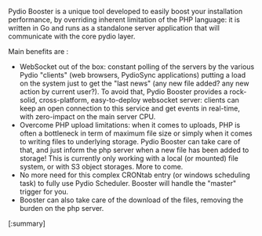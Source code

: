 Pydio Booster is a unique tool developed to easily boost your installation performance, by overriding inherent limitation of the PHP language:  it is written in Go and runs as a standalone server application that will communicate with the core pydio layer.

Main benefits are :

 - WebSocket out of the box: constant polling of the servers by the various Pydio "clients" (web browsers, PydioSync applications) putting a load on the system just to get the "last news" (any new file added? any new action by current user?). To avoid that, Pydio Booster provides a rock-solid, cross-platform, easy-to-deploy websocket server: clients can keep an open connection to this service and get events in real-time, with zero-impact on the main server CPU.
 - Overcome PHP upload limitations: when it comes to uploads, PHP is often a bottleneck in term of maximum file size or simply when it comes to writing files to underlying storage. Pydio Booster can take care of that, and just inform the php server when a new file has been added to storage! This is currently only working with a local (or mounted) file system, or with S3 object storages. More to come.
 - No more need for this complex CRONtab entry (or windows scheduling task) to fully use Pydio Scheduler. Booster will handle the "master" trigger for you.
 - Booster can also take care of the download of the files, removing the burden on the php server.

[:summary]